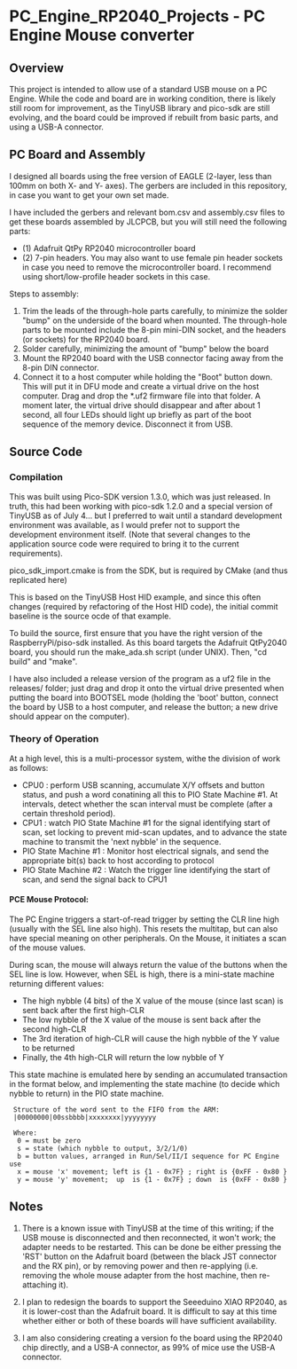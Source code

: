 # PC_Engine_RP2040_Projects - PC Engine Mouse converter

## Overview

This project is intended to allow use of a standard USB mouse on a PC Engine.
While the code and board are in working condition, there is likely still room for improvement,
as the TinyUSB library and pico-sdk are still evolving, and the board could be improved if rebuilt from
basic parts, and using a USB-A connector.


## PC Board and Assembly

I designed all boards using the free version of EAGLE (2-layer, less than 100mm on both X- and Y- axes).
The gerbers are included in this repository, in case you want to get your own set made.

I have included the gerbers and relevant bom.csv and assembly.csv files to get these boards
assembled by JLCPCB, but you will still need the following parts:
- (1) Adafruit QtPy RP2040 microcontroller board
- (2) 7-pin headers.  You may also want to use female pin header sockets in case you need to remove the microcontroller board.
I recommend using short/low-profile header sockets in this case.

Steps to assembly:
1. Trim the leads of the through-hole parts carefully, to minimize the solder "bump" on the underside of the board when mounted.
The through-hole parts to be mounted include the 8-pin mini-DIN socket, and the headers (or sockets) for the RP2040 board.
2. Solder carefully, minimizing the amount of "bump" below the board
3. Mount the RP2040 board with the USB connector facing away from the 8-pin DIN connector.
4. Connect it to a host computer while holding the "Boot" button down.  This will put it in DFU mode and create a virtual drive
on the host computer.  Drag and drop the *.uf2 firmware file into that folder.  A moment later, the virtual drive should disappear
and after about 1 second, all four LEDs should light up briefly as part of the boot sequence of the memory device.  Disconnect it from USB.


## Source Code

### Compilation

This was built using Pico-SDK version 1.3.0, which was just released.  In truth, this had been working with
pico-sdk 1.2.0 and a special version of TinyUSB as of July 4... but I preferred to wait until a standard
development environment was available, as I would prefer not to support the development environment itself.
(Note that several changes to the application source code were required to bring it to the current requirements).

pico_sdk_import.cmake is from the SDK, but is required by CMake (and thus replicated here)

This is based on the TinyUSB Host HID example, and since this often changes (required by refactoring of
the Host HID code), the initial commit baseline is the source ocde of that example.

To build the source, first ensure that you have the right version of the RaspberryPi/piso-sdk installed.
As this board targets the Adafruit QtPy2040 board, you should run the make_ada.sh script (under UNIX).
Then, "cd build" and "make".

I have also included a release version of the program as a uf2 file in the releases/ folder; just drag and drop it
onto the virtual drive presented when putting the board into BOOTSEL mode (holding the 'boot' button, connect the
board by USB to a host computer, and release the button; a new drive should appear on the computer).

### Theory of Operation

At a high level, this is a multi-processor system, withe the division of work as follows:
- CPU0 : perform USB scanning, accumulate X/Y offsets and button status, and push a word conatining all this to PIO State Machine #1.
At intervals, detect whether the scan interval must be complete (after a certain threshold period).
- CPU1 : watch PIO State Machine #1 for the signal identifying start of scan, set locking to prevent mid-scan updates, and to advance the state machine to transmit the 'next nybble' in the sequence.
- PIO State Machine #1 : Monitor host electrical signals, and send the appropriate bit(s) back to host according to protocol
- PIO State Machine #2 : Watch the trigger line identifying the start of scan, and send the signal back to CPU1

#### PCE Mouse Protocol:

The PC Engine triggers a start-of-read trigger by setting the CLR line high (usually with
the SEL line also high).  This resets the multitap, but can also have special meaning on other
peripherals.  On the Mouse, it initiates a scan of the mouse values.

During scan, the mouse will always return the value of the buttons when the SEL line is low.
However, when SEL is high, there is a mini-state machine returning different values:
- The high nybble (4 bits) of the X value of the mouse (since last scan) is sent back after the first high-CLR
- The low nybble of the X value of the mouse is sent back after the second high-CLR
- The 3rd iteration of high-CLR will cause the high nybble of the Y value to be returned
- Finally, the 4th high-CLR will return the low nybble of Y

This state machine is emulated here by sending an accumulated transaction in the format below, and
implementing the state machine (to decide which nybble to return) in the PIO state machine.

     Structure of the word sent to the FIFO from the ARM:
     |00000000|00ssbbbb|xxxxxxxx|yyyyyyyy

     Where:
      0 = must be zero
      s = state (which nybble to output, 3/2/1/0)
      b = button values, arranged in Run/Sel/II/I sequence for PC Engine use
      x = mouse 'x' movement; left is {1 - 0x7F} ; right is {0xFF - 0x80 }
      y = mouse 'y' movement;  up  is {1 - 0x7F} ; down  is {0xFF - 0x80 }
 


## Notes

1. There is a known issue with TinyUSB at the time of this writing; if the USB mouse is disconnected and
then reconnected, it won't work; the adapter needs to be restarted.  This can be done be either pressing
the 'RST' button on the Adafruit board (between the black JST connector and the RX pin), or by removing power
and then re-applying (i.e. removing the whole mouse adapter from the host machine, then re-attaching it).

2. I plan to redesign the boards to support the Seeeduino XIAO RP2040, as it is lower-cost than the Adafruit
board.  It is difficult to say at this time whether either or both of these boards will have sufficient
availability.

3. I am also considering creating a version fo the board using the RP2040 chip directly, and a USB-A connector,
as 99% of mice use the USB-A connector.
